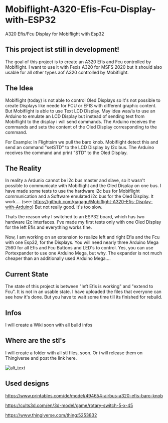 # Mobiflight-A320-Efis-Fcu-Display-with-ESP32
A320 Efis/Fcu Display for Mobiflight with Esp32

## This project ist still in development!

The goal of this project is to create an A320 Efis and Fcu controlled by Mobiflight. I want to use it with Fexis A320 for MSFS 2020 but it should also usable for all other types aof A320 controlled by Mobiflight.

## The Idea
Mobiflight (today) is not able to control Oled Displays so it's not possible to create Displays like neede for FCU or EFIS with different graphic content. But Mobiflight is able to use Text LCD Display. May idea was/is to use an Arduino to emulate an LCD Display but instead of sending text from Mobiflight to the display i will send commands. The Arduino receives the commands and sets the content of the Oled Display corresponding to the command.

For Example:
In Flightsim we pull the baro knob. Mobiflight detect this and send an command "setSTD" to the LCD Display by I2c bus. The Arduino receives the command and print "STD" to the Oled Display.

## The Reality
In reality a Ardunio cannot be i2c bus master and slave, so it wasn't possible to communicate with Mobiflight and the Oled Display on one bus. I have made some tests to use the hardware i2c bus for Mobiflight communication and a Software emulated i2c bus for the Oled Display. It work.... (see: https://github.com/gagagu/Mobiflight-A320-Efis-Display-with-Arduino)
But not really good. It's too slow.

Thats the reason why I switched to an ESP32 board, which has two hardware i2c interfaces.
I've made my first tests only with one Oled Display for the left Efis and everything works fine.

Now, I am working on an extension to realize left and right Efis and the Fcu with one Esp32, for the Displays. 
You will need nearly three Arduino Mega 2560 for all Efis and Fcu Buttons and LED's to control. Yes, you can use Portexpander to use one Arduino Mega, but why. The expander is not much cheaper than an additionally used Arduino Mega....

## Current State
The state of this project is between "left Efis is working" and "extend to Fcu".
It is not in an usable state. I have uploaded the files that everyone can see how it's done. But you have to wait some time till its finished for rebuild.

## Infos
I will create a Wiki soon with all build infos

## Where are the stl's
I will create a folder with all stl files, soon. Or i will release them on Thingiverse and post the link here.

![alt_text](https://github.com/gagagu/Mobiflight-A320-Efis-Fcu-Display-with-ESP32/blob/main/Fritzing/Fritzing-Schematic.png)

## Used designs
https://www.printables.com/de/model/494654-airbus-a320-efis-baro-knob

https://cults3d.com/en/3d-model/game/rotary-switch-5-x-45

https://www.thingiverse.com/thing:5253832

